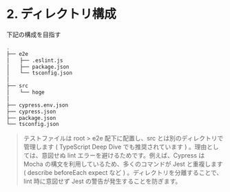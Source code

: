 # 2. ディレクトリ構成

下記の構成を目指す
```sh
.
├── e2e
│　　├── .eslint.js
│　　├── package.json
│　　└── tsconfig.json
│
├── src
│　　└── hoge
│
├── cypress.env.json
├── cypress.json
├── package.json
└── tsconfig.json
```

>テストファイルは root > e2e 配下に配置し、src とは別のディレクトリで管理します ( TypeScript Deep Dive でも推奨されています ) 。理由としては、意図せぬ lint エラーを避けるためです。例えば、Cypress は Mocha の構文を利用しているため、多くのコマンドが Jest と重複します ( describe beforeEach expect など ) 。ディレクトリを分離することで、 lint 時に意図せず Jest の警告が発生することを防ぎます。
